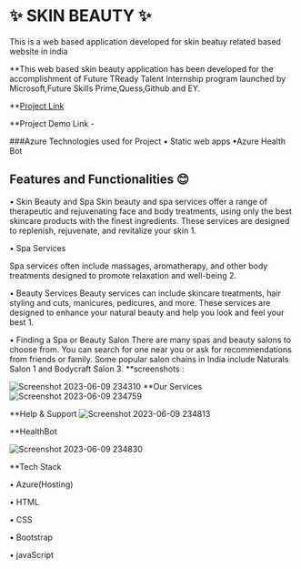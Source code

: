 #  ✨  SKIN BEAUTY ✨
This is a web based application developed for skin beatuy related based website in india

**This web based skin beauty application has been developed for the accomplishment of Future TReady Talent Internship program launched by Microsoft,Future Skills Prime,Quess,Github and EY.

**[Project Link](https://victorious-sea-00a1f8800.3.azurestaticapps.net)

**Project Demo Link -


###Azure Technologies used for Project
      • Static web apps
      •Azure Health Bot
      
## Features and Functionalities 😊

  • Skin Beauty and Spa
Skin beauty and spa services offer a range of therapeutic and rejuvenating face and body treatments, using only the best skincare products with the finest ingredients. These services are designed to replenish, rejuvenate, and revitalize your skin 1.

  • Spa Services
  
Spa services often include massages, aromatherapy, and other body treatments designed to promote relaxation and well-being 2.

  • Beauty Services
Beauty services can include skincare treatments, hair styling and cuts, manicures, pedicures, and more. These services are designed to enhance your natural beauty and help you look and feel your best 1.

  • Finding a Spa or Beauty Salon
There are many spas and beauty salons to choose from. You can search for one near you or ask for recommendations from friends or family. Some popular salon chains in India include Naturals Salon 1 and Bodycraft Salon 3.
**screenshots : 


  ![Screenshot 2023-06-09 234310](https://github.com/SANDEEPNALLAVELLI/MFRTproject/assets/131253322/92054a15-a321-46f6-bbfb-ecea2fe97028)
**Our Services
![Screenshot 2023-06-09 234759](https://github.com/SANDEEPNALLAVELLI/MFRTproject/assets/131253322/4e6599f2-3047-4d85-af54-f0978ab80cda)

**Help & Support
![Screenshot 2023-06-09 234813](https://github.com/SANDEEPNALLAVELLI/MFRTproject/assets/131253322/f65c0cce-ab73-4655-9ad9-2d7b67bd595c)

**HealthBot


![Screenshot 2023-06-09 234830](https://github.com/SANDEEPNALLAVELLI/MFRTproject/assets/131253322/c3307e1b-95d9-4620-8209-90a2f78ba834)

**Tech Stack

  •  Azure(Hosting)
  
  •  HTML
  
  •  CSS
  
  •  Bootstrap
  
  •  javaScript
 
